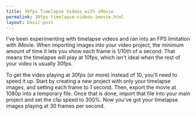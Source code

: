 ```yaml
---
title: 30fps Timelapse Videos with iMovie
permalink: 30fps-timelapse-videos-imovie.html
layout: basic-post
---
```


I've been experimenting with timelapse videos and ran into an FPS limitation with iMovie. When importing images into your video project, the minimum amount of time it lets you show each frame is 1/10th of a second. That means the timelapse will play at 10fps, which isn't ideal when the rest of your video is usually 30fps.

To get the video playing at 30fps (or more) instead of 10, you'll need to speed it up. Start by creating a new project with only your timelapse images, and setting each frame to 1 second. Then, export the movie at 1080p into a temporary file. Once that is done, import that file into your main project and set the clip speed to 300%. Now you've got your timelapse images playing at 30 frames per second.
